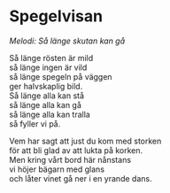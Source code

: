 # Spegelvisan

_Melodi: Så länge skutan kan gå_

Så länge rösten är mild  
så länge ingen är vild  
så länge spegeln på väggen  
ger halvskaplig bild.  
Så länge alla kan stå  
så länge alla kan gå  
så länge alla kan tralla  
så fyller vi på.

Vem har sagt att just du kom med storken  
för att bli glad av att lukta på korken.  
Men kring vårt bord här nånstans  
vi höjer bägarn med glans  
och låter vinet gå ner i en yrande dans.
